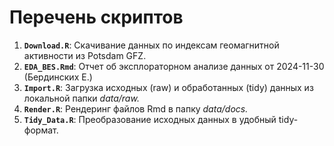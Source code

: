 # Перечень скриптов

1.  **`Download.R`**: Скачивание данных по индексам геомагнитной активности из Potsdam GFZ.
2.  **`EDA_BES.Rmd`**: Отчет об эксплораторном анализе данных от 2024-11-30 (Бердинских Е.)
3.  **`Import.R`**: Загрузка исходных (raw) и обработанных (tidy) данных из локальной папки *data/raw.*
4.  **`Render.R`**: Рендеринг файлов Rmd в папку *data/docs.*
5.  **`Tidy_Data.R`**: Преобразование исходных данных в удобный tidy-формат.
